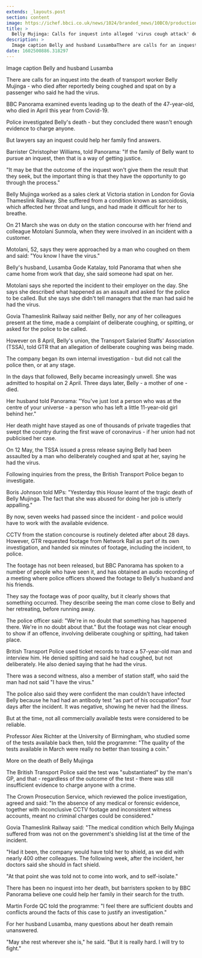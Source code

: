 ```yaml
--- 
extends: _layouts.post 
section: content 
image: https://ichef.bbci.co.uk/news/1024/branded_news/10BC0/production/_114844586_belly2.jpg 
title: > 
  Belly Mujinga: Calls for inquest into alleged 'virus cough attack' death 
description: > 
  Image caption Belly and husband LusambaThere are calls for an inquest into the death of transport worker Belly Mujinga - who died after reportedly being coughed and spat on by a passenger who said he had the virus.Barrister Christopher Williams, told Panorama: "If the family of Belly want to pursue an inquest, then that is a way of getting justice.Belly's husband, Lusamba Gode Katalay, told Panorama that when she came home from work that day, she said someone had spat on her.Her husband told Panorama: "You've just lost a person who was at the centre of your universe - a person who has left a little 11-year-old girl behind her."Boris Johnson told MPs: "Yesterday this House learnt of the tragic death of Belly Mujinga. 
date: 1602500886.318297 
--- 
```

Image caption Belly and husband Lusamba

There are calls for an inquest into the death of transport worker Belly Mujinga - who died after reportedly being coughed and spat on by a passenger who said he had the virus.

BBC Panorama examined events leading up to the death of the 47-year-old, who died in April this year from Covid-19.

Police investigated Belly's death - but they concluded there wasn't enough evidence to charge anyone.

But lawyers say an inquest could help her family find answers.

Barrister Christopher Williams, told Panorama: "If the family of Belly want to pursue an inquest, then that is a way of getting justice.

"It may be that the outcome of the inquest won't give them the result that they seek, but the important thing is that they have the opportunity to go through the process."

Belly Mujinga worked as a sales clerk at Victoria station in London for Govia Thameslink Railway. She suffered from a condition known as sarcoidosis, which affected her throat and lungs, and had made it difficult for her to breathe.

On 21 March she was on duty on the station concourse with her friend and colleague Motolani Sunmola, when they were involved in an incident with a customer.

Motolani, 52, says they were approached by a man who coughed on them and said: "You know I have the virus."

Belly's husband, Lusamba Gode Katalay, told Panorama that when she came home from work that day, she said someone had spat on her.

Motolani says she reported the incident to their employer on the day. She says she described what happened as an assault and asked for the police to be called. But she says she didn't tell managers that the man had said he had the virus.

Govia Thameslink Railway said neither Belly, nor any of her colleagues present at the time, made a complaint of deliberate coughing, or spitting, or asked for the police to be called.

However on 8 April, Belly's union, the Transport Salaried Staffs' Association (TSSA), told GTR that an allegation of deliberate coughing was being made.

The company began its own internal investigation - but did not call the police then, or at any stage.

In the days that followed, Belly became increasingly unwell. She was admitted to hospital on 2 April. Three days later, Belly - a mother of one - died.

Her husband told Panorama: "You've just lost a person who was at the centre of your universe - a person who has left a little 11-year-old girl behind her."

Her death might have stayed as one of thousands of private tragedies that swept the country during the first wave of coronavirus - if her union had not publicised her case.

On 12 May, the TSSA issued a press release saying Belly had been assaulted by a man who deliberately coughed and spat at her, saying he had the virus.

Following inquiries from the press, the British Transport Police began to investigate.

Boris Johnson told MPs: "Yesterday this House learnt of the tragic death of Belly Mujinga. The fact that she was abused for doing her job is utterly appalling."

By now, seven weeks had passed since the incident - and police would have to work with the available evidence.

CCTV from the station concourse is routinely deleted after about 28 days. However, GTR requested footage from Network Rail as part of its own investigation, and handed six minutes of footage, including the incident, to police.

The footage has not been released, but BBC Panorama has spoken to a number of people who have seen it, and has obtained an audio recording of a meeting where police officers showed the footage to Belly's husband and his friends.

They say the footage was of poor quality, but it clearly shows that something occurred. They describe seeing the man come close to Belly and her retreating, before running away.

The police officer said: "We're in no doubt that something has happened there. We're in no doubt about that." But the footage was not clear enough to show if an offence, involving deliberate coughing or spitting, had taken place.

British Transport Police used ticket records to trace a 57-year-old man and interview him. He denied spitting and said he had coughed, but not deliberately. He also denied saying that he had the virus.

There was a second witness, also a member of station staff, who said the man had not said "I have the virus."

The police also said they were confident the man couldn't have infected Belly because he had had an antibody test "as part of his occupation" four days after the incident. It was negative, showing he never had the illness.

But at the time, not all commercially available tests were considered to be reliable.

Professor Alex Richter at the University of Birmingham, who studied some of the tests available back then, told the programme: "The quality of the tests available in March were really no better than tossing a coin."

More on the death of Belly Mujinga

The British Transport Police said the test was "substantiated" by the man's GP, and that - regardless of the outcome of the test - there was still insufficient evidence to charge anyone with a crime.

The Crown Prosecution Service, which reviewed the police investigation, agreed and said: "In the absence of any medical or forensic evidence, together with inconclusive CCTV footage and inconsistent witness accounts, meant no criminal charges could be considered."

Govia Thameslink Railway said: "The medical condition which Belly Mujinga suffered from was not on the government's shielding list at the time of the incident.

"Had it been, the company would have told her to shield, as we did with nearly 400 other colleagues. The following week, after the incident, her doctors said she should in fact shield.

"At that point she was told not to come into work, and to self-isolate."

There has been no inquest into her death, but barristers spoken to by BBC Panorama believe one could help her family in their search for the truth.

Martin Forde QC told the programme: "I feel there are sufficient doubts and conflicts around the facts of this case to justify an investigation."

For her husband Lusamba, many questions about her death remain unanswered.

"May she rest wherever she is," he said. "But it is really hard. I will try to fight."